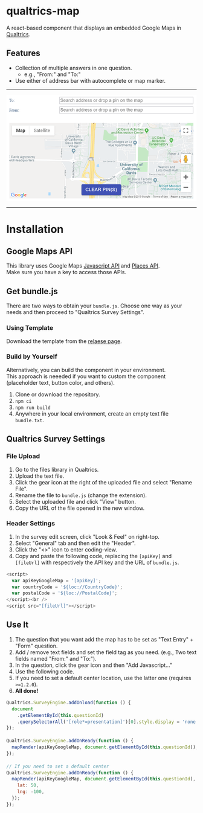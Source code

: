 # qualtrics-map

A react-based component that displays an embedded Google Maps in [Qualtrics](https://www.qualtrics.com).

## Features

- Collection of multiple answers in one question.
  - e.g., "From:" and "To:"
- Use either of address bar with autocomplete or map marker.

---

![Example](example.png)

---

# Installation

## Google Maps API

This library uses Google Maps [Javascript API](https://developers.google.com/maps/documentation/javascript/tutorial) and [Places API](https://developers.google.com/places/web-service/intro).  
Make sure you have a key to access those APIs.

## Get bundle.js

There are two ways to obtain your `bundle.js`. Choose one way as your needs and then proceed to "Qualtrics Survey Settings".

### Using Template

Download the template from the [relaese page](https://github.com/keita-makino/qualtrics-map/releases).

### Build by Yourself

Alternatively, you can build the component in your environment.  
This approach is neeeded if you want to custom the component (placeholder text, button color, and others).

1. Clone or download the repository.
1. `npm ci`
1. `npm run build`
1. Anywhere in your local environment, create an empty text file `bundle.txt`.

## Qualtrics Survey Settings

### File Upload

1. Go to the files library in Qualtrics.
1. Upload the text file.
1. Click the gear icon at the right of the uploaded file and select "Rename File".
1. Rename the file to `bundle.js` (change the extension).
1. Select the uploaded file and click "View" button.
1. Copy the URL of the file opened in the new window.

### Header Settings

1. In the survey edit screen, click "Look & Feel" on right-top.
1. Select "General" tab and then edit the "Header".
1. Click the "<>" icon to enter coding-view.
1. Copy and paste the following code, replacing the `[apiKey]` and `[fileUrl]` with respectively the API key and the URL of `bundle.js`.

```javascript
<script>
  var apiKeyGoogleMap = '[apiKey]';
  var countryCode = '${loc://CountryCode}';
  var postalCode = '${loc://PostalCode}';
</script><br />
<script src="[fileUrl]"></script>
```

## Use It

1. The question that you want add the map has to be set as "Text Entry" + "Form" question.
1. Add / remove text fields and set the field tag as you need. (e.g., Two text fields named "From:" and "To:").
1. In the question, click the gear icon and then "Add Javascript..."
1. Use the following code.
1. If you need to set a default center location, use the latter one (requires `>=1.2.0`).
1. **All done!**

```javascript
Qualtrics.SurveyEngine.addOnload(function () {
  document
    .getElementById(this.questionId)
    .querySelectorAll('[role*=presentation]')[0].style.display = 'none';
});

Qualtrics.SurveyEngine.addOnReady(function () {
  mapRender(apiKeyGoogleMap, document.getElementById(this.questionId));
});

// If you need to set a default center
Qualtrics.SurveyEngine.addOnReady(function () {
  mapRender(apiKeyGoogleMap, document.getElementById(this.questionId), {
    lat: 50,
    lng: -100,
  });
});
```
